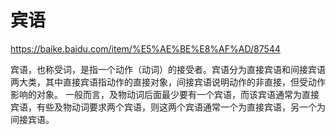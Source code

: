 # 宾语 
https://baike.baidu.com/item/%E5%AE%BE%E8%AF%AD/87544

宾语，也称受词，是指一个动作（动词）的接受者。宾语分为直接宾语和间接宾语两大类，其中直接宾语指动作的直接对象，间接宾语说明动作的非直接，但受动作影响的对象。
一般而言，及物动词后面最少要有一个宾语，而该宾语通常为直接宾语，有些及物动词要求两个宾语，则这两个宾语通常一个为直接宾语，另一个为间接宾语。